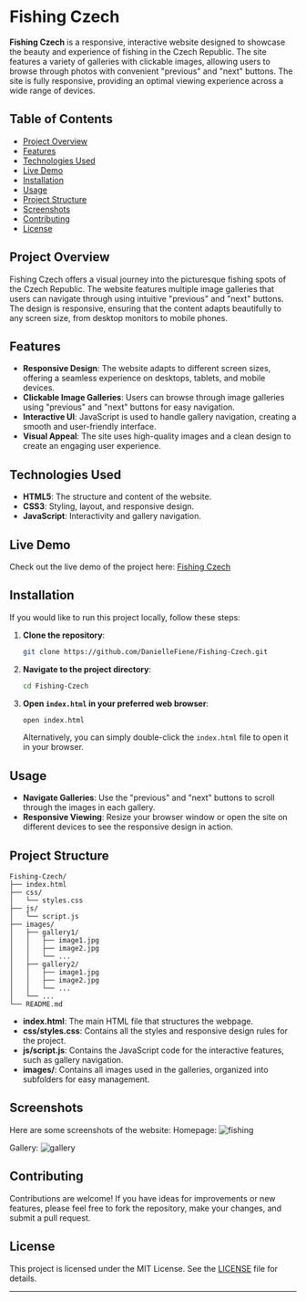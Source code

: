 # Fishing Czech

**Fishing Czech** is a responsive, interactive website designed to showcase the beauty and experience of fishing in the Czech Republic. The site features a variety of galleries with clickable images, allowing users to browse through photos with convenient "previous" and "next" buttons. The site is fully responsive, providing an optimal viewing experience across a wide range of devices.

## Table of Contents

- [Project Overview](#project-overview)
- [Features](#features)
- [Technologies Used](#technologies-used)
- [Live Demo](#live-demo)
- [Installation](#installation)
- [Usage](#usage)
- [Project Structure](#project-structure)
- [Screenshots](#screenshots)
- [Contributing](#contributing)
- [License](#license)

## Project Overview

Fishing Czech offers a visual journey into the picturesque fishing spots of the Czech Republic. The website features multiple image galleries that users can navigate through using intuitive "previous" and "next" buttons. The design is responsive, ensuring that the content adapts beautifully to any screen size, from desktop monitors to mobile phones.

## Features

- **Responsive Design**: The website adapts to different screen sizes, offering a seamless experience on desktops, tablets, and mobile devices.
- **Clickable Image Galleries**: Users can browse through image galleries using "previous" and "next" buttons for easy navigation.
- **Interactive UI**: JavaScript is used to handle gallery navigation, creating a smooth and user-friendly interface.
- **Visual Appeal**: The site uses high-quality images and a clean design to create an engaging user experience.

## Technologies Used

- **HTML5**: The structure and content of the website.
- **CSS3**: Styling, layout, and responsive design.
- **JavaScript**: Interactivity and gallery navigation.

## Live Demo

Check out the live demo of the project here: [Fishing Czech](https://daniellefiene.github.io/Fishing-Czech/)

## Installation

If you would like to run this project locally, follow these steps:

1. **Clone the repository**:

   ```bash
   git clone https://github.com/DanielleFiene/Fishing-Czech.git
   ```

2. **Navigate to the project directory**:

   ```bash
   cd Fishing-Czech
   ```

3. **Open `index.html` in your preferred web browser**:

   ```bash
   open index.html
   ```

   Alternatively, you can simply double-click the `index.html` file to open it in your browser.

## Usage

- **Navigate Galleries**: Use the "previous" and "next" buttons to scroll through the images in each gallery.
- **Responsive Viewing**: Resize your browser window or open the site on different devices to see the responsive design in action.

## Project Structure

```
Fishing-Czech/
├── index.html
├── css/
│   └── styles.css
├── js/
│   └── script.js
├── images/
│   ├── gallery1/
│   │   ├── image1.jpg
│   │   ├── image2.jpg
│   │   └── ...
│   ├── gallery2/
│   │   ├── image1.jpg
│   │   ├── image2.jpg
│   │   └── ...
│   └── ...
└── README.md
```

- **index.html**: The main HTML file that structures the webpage.
- **css/styles.css**: Contains all the styles and responsive design rules for the project.
- **js/script.js**: Contains the JavaScript code for the interactive features, such as gallery navigation.
- **images/**: Contains all images used in the galleries, organized into subfolders for easy management.

## Screenshots

Here are some screenshots of the website:
Homepage:
![fishing](https://github.com/user-attachments/assets/b84affae-1650-480f-8661-6447f30d739f)

Gallery:
![gallery](https://github.com/user-attachments/assets/c09b3520-5c61-4680-8856-1670fdc49569)


## Contributing

Contributions are welcome! If you have ideas for improvements or new features, please feel free to fork the repository, make your changes, and submit a pull request.

## License

This project is licensed under the MIT License. See the [LICENSE](LICENSE) file for details.

---





